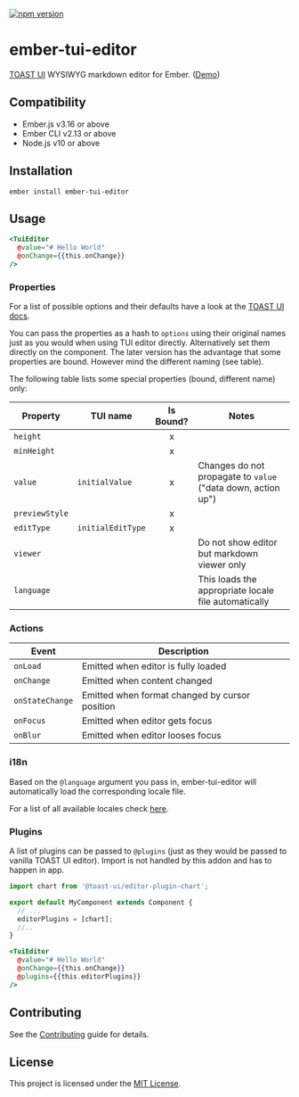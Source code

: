 [![npm version](https://badge.fury.io/js/ember-tui-editor.svg)](https://badge.fury.io/js/ember-tui-editor)

# ember-tui-editor

[TOAST UI](https://github.com/nhnent/tui.editor) WYSIWYG markdown editor for Ember. ([Demo](https://evocount.github.io/ember-tui-editor/))

## Compatibility

- Ember.js v3.16 or above
- Ember CLI v2.13 or above
- Node.js v10 or above

## Installation

```
ember install ember-tui-editor
```

## Usage

```hbs
<TuiEditor
  @value="# Hello World"
  @onChange={{this.onChange}}
/>
```

### Properties

For a list of possible options and their defaults have a look at the [TOAST UI docs](https://nhn.github.io/tui.editor/api/latest/ToastUIEditor.html#ToastUIEditor).

You can pass the properties as a hash to `options` using their original names just as you would when using TUI editor directly. Alternatively set them directly on the component. The later version has the advantage that some properties are bound. However mind the different naming (see table).

The following table lists some special properties (bound, different name) only:

| Property       | TUI name          | Is Bound? | Notes                                                        |
| -------------- | ----------------- | :-------: | ------------------------------------------------------------ |
| `height`       |                   |     x     |                                                              |
| `minHeight`    |                   |     x     |                                                              |
| `value`        | `initialValue`    |     x     | Changes do not propagate to `value` ("data down, action up") |
| `previewStyle` |                   |     x     |                                                              |
| `editType`     | `initialEditType` |     x     |                                                              |
| `viewer`       |                   |           | Do not show editor but markdown viewer only                  |
| `language`     |                   |           | This loads the appropriate locale file automatically         |

### Actions

| Event           | Description                                    |
| --------------- | ---------------------------------------------- |
| `onLoad`        | Emitted when editor is fully loaded            |
| `onChange`      | Emitted when content changed                   |
| `onStateChange` | Emitted when format changed by cursor position |
| `onFocus`       | Emitted when editor gets focus                 |
| `onBlur`        | Emitted when editor looses focus               |

### i18n

Based on the `@language` argument you pass in, ember-tui-editor will automatically load the corresponding locale file.

For a list of all available locales check [here](https://github.com/nhn/tui.editor/blob/master/apps/editor/docs/i18n.md#supported-languages).

### Plugins

A list of plugins can be passed to `@plugins` (just as they would be passed to vanilla TOAST UI editor). Import is not handled by this addon and has to happen in app.

```js
import chart from '@toast-ui/editor-plugin-chart';

export default MyComponent extends Component {
  // ...
  editorPlugins = [chart];
  //..
}
```

```hbs
<TuiEditor
  @value="# Hello World"
  @onChange={{this.onChange}}
  @plugins={{this.editorPlugins}}
/>
```

## Contributing

See the [Contributing](CONTRIBUTING.md) guide for details.

## License

This project is licensed under the [MIT License](LICENSE.md).
